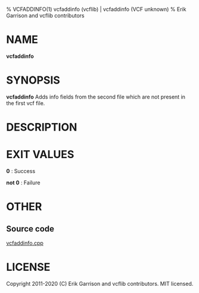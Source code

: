 % VCFADDINFO(1) vcfaddinfo (vcflib) | vcfaddinfo (VCF unknown)
% Erik Garrison and vcflib contributors

# NAME

**vcfaddinfo**

# SYNOPSIS

**vcfaddinfo** <vcf file> <vcf file> Adds info fields from the second file which are not present in the first vcf file.

# DESCRIPTION







# EXIT VALUES

**0**
: Success

**not 0**
: Failure

# OTHER

## Source code

[vcfaddinfo.cpp](https://github.com/vcflib/vcflib/blob/master/src/vcfaddinfo.cpp)

# LICENSE

Copyright 2011-2020 (C) Erik Garrison and vcflib contributors. MIT licensed.

<!--
  Created with ./scripts/bin2md.rb scripts/bin2md-template.erb
-->
